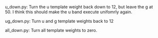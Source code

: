 u_down.py:  Turn the u template weight back down to 12, but leave the g at 50. I think this should make the u band execute unifomrly again.

ug_down.py: Turn u and g template weights back to 12

all_down.py: Turn all template weights to zero. 
